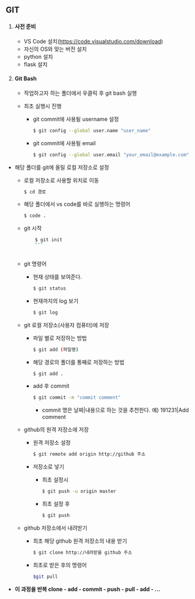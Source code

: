 ## GIT

1. #### 사전 준비

   - VS Code 설치(https://code.visualstudio.com/download)
   - 자신의 OS와 맞는 버전 설치
   - python 설치
   - flask 설치

2. #### Git Bash

   - 작업하고자 하는 폴더에서 우클릭 후 git bash 실행

   - 최초 실행시 진행

     - git commit에 사용될 username 설정
   
       ```bash
       $ git config --global user.name "user_name"
       ```
   
     - git commit에 사용될 email
   
       ```bash
       $ git config --global user.email "your_email@example.com"
       ```
       
     
- 해당 폴더를 git에 올릴 로컬 저장소로 설정
  
  - 로컬 저장소로 사용할 위치로 이동
    
       ```bash
       $ cd 경로
       ```
       
  - 해당 폴더에서 vs code를 바로 실행하는 명령어
    
     ```bash
     $ code .
     ```
     
  - git 시작
    
    ```bash
        $ git init
        ```
        
   - git 명령어
  
     - 현재 상태를 보여준다.
  
       ```bash
       $ git status
       ```
  
     - 현재까지의 log 보기
  
       ```bash
       $ git log
       ```
  
   - git 로컬 저장소(사용자 컴퓨터)에 저장
  
      - 파일 별로 저장하는 방법
     
        ```bash
        $ git add (파일명)
        ```
        
     - 해당 경로의 폴더를 통째로 저장하는 방법
     
          ```bash
          $ git add .
          ```
     
     - add 후 commit
     
          ```bash
          $ git commit -m "commit comment"
          ```
     
          - commit 명은 날짜|내용으로 하는 것을 추천한다. 예) 191231|Add comment
     
  - github의 원격 저장소에 저장
  
       - 원격 저장소 설정
  
            ```bash
            $ git remote add origin http://github 주소
            ```
  
       - 저장소로 넣기
  
            - 최초 설정시
  
                 ```bash
                 $ git push -u origin master
                 ```
  
            - 최초 설정 후
  
                 ```bash
                 $ git push 
                 ```
   - github 저장소에서 내려받기
  
     - 최초 해당 github 원격 저장소의 내용 받기
     
       ```bash
       $ git clone http://내려받을 github 주소
       ```
     
     - 최초로 받은 후의 명령어
     
       ```bash
       $git pull
       ```
  
- **이 과정을 반복 clone - add - commit - push - pull - add - ...**


